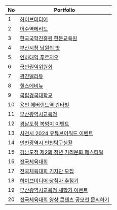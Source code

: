 
| No | Portfolio |
| ------------ | ------------- |
| 1 | <a href="https://github.com/eekfrl/hiveMedia/tree/master/hiveMedia"> 하이브미디어 </a>  |
| 2 | <a href="https://github.com/eekfrl/hiveMedia/tree/master/isuhelead"> 이수역헤리드 </a>  |
| 3 | <a href="https://github.com/eekfrl/hiveMedia/tree/master/hanmun"> 한국국학진흥원 한문교육원 </a>  |
| 4 | <a href="https://github.com/eekfrl/hiveMedia/tree/master/namwon"> 부산시청 남원의 맛 </a>  |
| 5 | <a href="https://github.com/eekfrl/hiveMedia/tree/master/InhaUniversityStationPrugio"> 인하대역 푸르지오 </a>  |
| 6 | <a href="https://github.com/eekfrl/hiveMedia/tree/master/correctReport"> 국민권익위원회 </a>  |
| 7 | <a href="https://github.com/eekfrl/hiveMedia/tree/master/GwangjinBellaDue"> 광진벨라듀 </a>  |
| 8 | <a href="https://github.com/eekfrl/hiveMedia/tree/master/Hillstate"> 힐스에비뉴 </a>  |
| 9 | <a href="https://github.com/eekfrl/hiveMedia/tree/master/kyunggukUniversity"> 국립경국대학교 </a>  |
| 10 | <a href="https://github.com/eekfrl/hiveMedia/tree/master/yiCantavil"> 용인 에버랜드역 칸타빌 </a>  |
| 11 | <a href="https://github.com/eekfrl/hiveMedia/tree/master/BusanEDU"> 부산광역시교육청 </a>  |
| 12 | <a href="https://github.com/eekfrl/hiveMedia/tree/master/BDHevent"> 경남도청 복덩이 이벤트 </a>  |
| 13 | <a href="https://github.com/eekfrl/hiveMedia/tree/master/sacheonAward"> 사천시 2024 유튜브어워드 이벤트 </a>  |
| 14 | <a href="https://github.com/eekfrl/hiveMedia/tree/master/incheonManual"> 인천광역시 인천탐구생활 </a>  |
| 15 | <a href="https://github.com/eekfrl/hiveMedia/tree/master/Bloodline"> 경남도청 제2회 청년 거리문화 페스티벌 </a>  |
| 16 | <a href="https://github.com/eekfrl/hiveMedia/tree/master/NationalSport"> 전국체육대회 </a>  |
| 17 | <a href="https://github.com/eekfrl/hiveMedia/tree/master/NationalSportRe"> 전국체육대회 기자단 모집 </a>  |
| 18 | <a href="https://github.com/eekfrl/hiveMedia/tree/master/HIVEDRAW"> 하이브미디어 당첨자 추첨기 </a>  |
| 19 | <a href="https://github.com/eekfrl/hiveMedia/tree/master/2025BusanDu"> 부산광역시교육청 새학기 이벤트 </a>  |
| 20 | <a href="https://github.com/eekfrl/hiveMedia/tree/master/NationalSportContact"> 전국체육대회 영상 콘텐츠 공모전 문의하기 </a>  |
